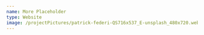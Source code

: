 ```yaml
---
name: More Placeholder
type: Website
image: /projectPictures/patrick-federi-QS716x537_E-unsplash_480x720.webp
---
```

